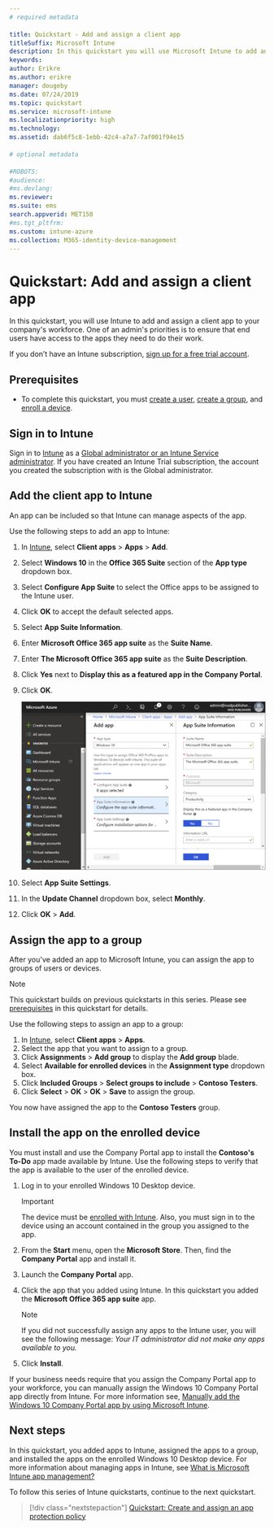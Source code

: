 ```yaml
---
# required metadata

title: Quickstart - Add and assign a client app
titleSuffix: Microsoft Intune
description: In this quickstart you will use Microsoft Intune to add and assign a client app.
keywords:
author: Erikre
ms.author: erikre
manager: dougeby
ms.date: 07/24/2019
ms.topic: quickstart
ms.service: microsoft-intune
ms.localizationpriority: high
ms.technology:
ms.assetid: dab6f5c8-1ebb-42c4-a7a7-7af001f94e15

# optional metadata

#ROBOTS:
#audience:
#ms.devlang:
ms.reviewer:
ms.suite: ems
search.appverid: MET150
#ms.tgt_pltfrm:
ms.custom: intune-azure
ms.collection: M365-identity-device-management
---
```


# Quickstart: Add and assign a client app

In this quickstart, you will use Intune to add and assign a client app to your company's workforce. One of an admin's priorities is to ensure that end users have access to the apps they need to do their work. 

If you don’t have an Intune subscription, [sign up for a free trial account](../free-trial-sign-up.md).

## Prerequisites

- To complete this quickstart, you must [create a user](../quickstart-create-user.md), [create a group](../quickstart-create-group.md), and [enroll a device](../quickstart-setup-auto-enrollment.md).

## Sign in to Intune

Sign in to [Intune](https://aka.ms/intuneportal) as a [Global administrator or an Intune Service administrator](../users-add.md#types-of-administrators). If you have created an Intune Trial subscription, the account you created the subscription with is the Global administrator.

## Add the client app to Intune

An app can be included so that Intune can manage aspects of the app. 

Use the following steps to add an app to Intune:
1. In [Intune](https://aka.ms/intuneportal), select **Client apps** > **Apps** > **Add**. 
2. Select **Windows 10** in the **Office 365 Suite** section of the **App type** dropdown box.
3. Select **Configure App Suite** to select the Office apps to be assigned to the Intune user.
4. Click **OK** to accept the default selected apps.
5. Select **App Suite Information**.
6. Enter **Microsoft Office 365 app suite** as the **Suite Name**.
7. Enter **The Microsoft Office 365 app suite** as the **Suite Description**.
8. Click **Yes** next to **Display this as a featured app in the Company Portal**.
9. Click **OK**.

    ![Screenshot of adding app information](./media/quickstart-add-assign-app/quickstart-add-assign-app-01.png)

10. Select **App Suite Settings**.
11. In the **Update Channel** dropdown box, select **Monthly**.
12. Click **OK** > **Add**.

## Assign the app to a group

After you've added an app to Microsoft Intune, you can assign the app to groups of users or devices.

> [!NOTE]
> This quickstart builds on previous quickstarts in this series. Please see [prerequisites](quickstart-add-assign-app.md#prerequisites) in this quickstart for details.

Use the following steps to assign an app to a group:
1. In [Intune](https://aka.ms/intuneportal), select **Client apps** > **Apps**. 
2. Select the app that you want to assign to a group.
3. Click **Assignments** > **Add group** to display the **Add group** blade.
4. Select **Available for enrolled devices** in the **Assignment type** dropdown box. 
5. Click **Included Groups** > **Select groups to include** > **Contoso Testers**.
6. Click **Select** > **OK** > **OK** > **Save** to assign the group.

You now have assigned the app to the **Contoso Testers** group.

## Install the app on the enrolled device

You must install and use the Company Portal app to install the **Contoso's To-Do** app made available by Intune. Use the following steps to verify that the app is available to the user of the enrolled device.

1. Log in to your enrolled Windows 10 Desktop device.

    > [!IMPORTANT]
    > The device must be [enrolled with Intune](../quickstart-enroll-windows-device.md). Also, you must sign in to the device using an account contained in the group you assigned to the app.

2. From the **Start** menu, open the **Microsoft Store**. Then, find the **Company Portal** app and install it.
3. Launch the **Company Portal** app.
4. Click the app that you added using Intune. In this quickstart you added the **Microsoft Office 365 app suite** app.

    > [!NOTE]
    > If you did not successfully assign any apps to the Intune user, you will see the following message:
    > *Your IT administrator did not make any apps available to you.*

5. Click **Install**.

If your business needs require that you assign the Company Portal app to your workforce, you can manually assign the Windows 10 Company Portal app directly from Intune. For more information see, [Manually add the Windows 10 Company Portal app by using Microsoft Intune](../company-portal-app.md).

## Next steps

In this quickstart, you added apps to Intune, assigned the apps to a group, and installed the apps on the enrolled Windows 10 Desktop device. For more information about managing apps in Intune, see [What is Microsoft Intune app management?](app-management.md)

To follow this series of Intune quickstarts, continue to the next quickstart.

> [!div class="nextstepaction"]
> [Quickstart: Create and assign an app protection policy](quickstart-create-assign-app-policy.md)
